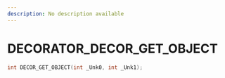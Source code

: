```yaml
---
description: No description available 
---
```


# DECORATOR\_DECOR_GET_OBJECT

```cpp
int DECOR_GET_OBJECT(int _Unk0, int _Unk1);
```